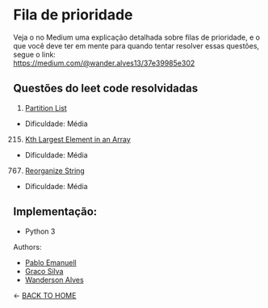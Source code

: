 # Fila de prioridade

Veja o no Medium uma explicação detalhada sobre filas de prioridade, e o que você deve ter em mente para quando tentar resolver essas questões, segue o link:  
https://medium.com/@wander.alves13/37e39985e302

## Questões do leet code resolvidadas

1.  [Partition List](question86.md)

+ Dificuldade: Média 

215. [Kth Largest Element in an Array](question215.md)

+ Dificuldade: Média

767. [Reorganize String](question767.md)

+ Dificuldade: Média

## Implementação:

+ Python 3

Authors:

+ [Pablo Emanuell](https://github.com/pabloufrn)
+ [Graco Silva](https://github.com/gbvsilva)
+ [Wanderson Alves](https://github.com/wanderson130)

<- [BACK TO HOME](../README.md)